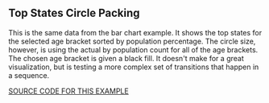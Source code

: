 ## Top States Circle Packing 

This is the same data from the bar chart example.  It shows the top states for the selected age bracket sorted by population percentage. 
The circle size, however, is using the actual by population count for all of the age brackets.
The chosen age bracket is given a black fill.
It doesn't make for a great visualization, but is testing a more complex set of transitions that happen in a sequence.

[SOURCE CODE FOR THIS EXAMPLE](https://github.com/sghall/resonance/tree/master/docs/src/routes/examples/packedByAge)
